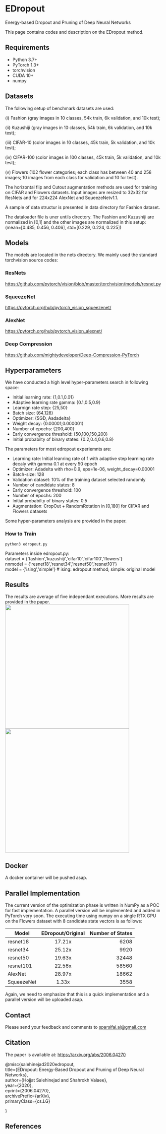 # EDropout
Energy-based Dropout and Pruning of Deep Neural Networks

This page contains codes and description on the EDropout method.

## Requirements
- Python 3.7+
- PyTorch 1.3+
- torchvision
- CUDA 10+
- numpy

## Datasets
The following setup of benchmark datasets are used: 

(i) Fashion (gray images in 10 classes, 54k train, 6k validation, and 10k test);

(ii) Kuzushiji (gray images in 10 classes, 54k train, 6k validation, and 10k test); 

(iii) CIFAR-10 (color images in 10 classes, 45k train, 5k validation, and 10k test);

(iv) CIFAR-100 (color images in 100 classes, 45k train, 5k validation, and 10k test);

(v) Flowers (102 flower categories; each class has between 40 and 258 images; 10 images from each class for validation and 10 for test). 

The horizontal flip and Cutout augmentation methods are used for training on CIFAR and Flowers datasets. Input images are resized to 32x32 for ResNets and for 224x224 AlexNet and SqueezeNetv1.1. 

A sample of data structur is presented in data directory for Fashion dataset.

The dataloader file is uner untils directory. The Fashion and Kuzushiji are normalized in [0,1] and the other images are normalized in this setup: (mean=[0.485, 0.456, 0.406], std=[0.229, 0.224, 0.225])

## Models
The models are located in the nets directory. We mainly used the standard torchvision source codes: 

### ResNets

https://github.com/pytorch/vision/blob/master/torchvision/models/resnet.py

### SqueezeNet

https://pytorch.org/hub/pytorch_vision_squeezenet/

### AlexNet

https://pytorch.org/hub/pytorch_vision_alexnet/

### Deep Compression

https://github.com/mightydeveloper/Deep-Compression-PyTorch

## Hyperparameters

We have conducted a high level hyper-parameters search in following space:

- Initial learning rate: {1,0.1,0.01}
- Adaptive learning rate gamma: {0.1,0.5,0.9}
- Learnign rate step: {25,50}
- Batch size: {64,128}
- Optimizer: {SGD, Aadadelta}
- Weight decay: {0.00001,0.000001}
- Number of epochs: {200,400}
- Early convergence threshold: {50,100,150,200}
- Initial probabilty of binary states: {0.2,0.4,0.6,0.8}


The parameters for most edropout experiemnts are:

- Learning rate: Initial leanring rate of 1 with adaptive step learning rate decaly with gamma 0.1 at every 50 epoch 
- Optimizer: Adadelta with rho=0.9, eps=1e-06, weight_decay=0.00001
- Batch-size: 128
- Validation dataset: 10% of the training dataset selected randomly
- Number of candidate states: 8
- Early convergence threshold: 100
- Number of epochs: 200
- Initial probabilty of binary states: 0.5
- Augmentation: CropOut + RandomRotation in [0,180] for CIFAR and Flowers datasets

Some hyper-parameters analysis are provided in the paper.

### How to Train
`python3 edropout.py`

Parameters inside edropout.py:   
dataset = {'fashion','kuzushiji','cifar10','cifar100','flowers'}    
nnmodel = {'resnet18','resnet34','resnet50','resnet101'}   
model = {'ising','simple'} # ising: edropout method; simple: original model   

## Results
The results are average of five independant executions. More results are provided in the paper.
<img src="https://github.com/sparsifai/edropout/blob/master/png/k.png" data-canonical-src="https://github.com/sparsifai/edropout/blob/master/png/k.png" width="400" height="400" />
<img src="https://github.com/sparsifai/edropout/blob/master/png/f.png" data-canonical-src="https://github.com/sparsifai/edropout/blob/master/png/f.png" width="400" height="400" />
## Docker
A docker container will be pushed asap.

## Parallel Implementation
The current version of the optimization phase is written in NumPy as a POC for fast implementation. A parallel version will be implemented and added in PyTorch very soon. The executing time using numpy on a single RTX GPU on the Flowers dataset with 8 candidate state vectors is as follows:

| Model        | EDropout/Original  | Number of States
| ------------- |:-------------:| -----:|
| resnet18     | 17.21x | 6208 |
| resnet34     | 25.12x      | 9920  |
| resnet50  | 19.63x    |  32448  |
resnet101 | 22.56x | 58560
AlexNet | 28.97x | 18662
SqueezeNet | 1.33x| 3558


Again, we need to emphasize that this is a quick implementation and a parallel version will be uploaded asap. 


## Contact
Please send your feedback and comments to sparsifai.ai@gmail.com

## Citation
The paper is available at: https://arxiv.org/abs/2006.04270

@misc{salehinejad2020edropout,     
    title={EDropout: Energy-Based Dropout and Pruning of Deep Neural Networks},     
    author={Hojjat Salehinejad and Shahrokh Valaee},     
    year={2020},     
    eprint={2006.04270},      
    archivePrefix={arXiv},     
    primaryClass={cs.LG}     
    
}


## References


